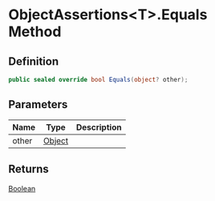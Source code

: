 # ObjectAssertions&lt;T&gt;.Equals Method
## Definition

```c#
public sealed override bool Equals(object? other);
```

## Parameters

| Name | Type | Description |
| ---- | ---- | ----------- |
| other | [Object](https://learn.microsoft.com/en-gb/dotnet/api/System.Object) |  |

## Returns

[Boolean](https://learn.microsoft.com/en-gb/dotnet/api/System.Boolean)

